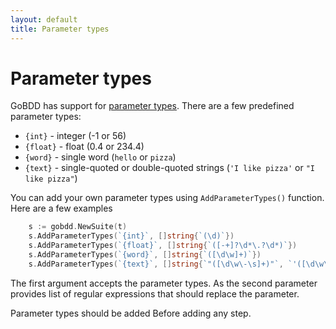 ```yaml
---
layout: default
title: Parameter types
---
```


# Parameter types

GoBDD has support for [parameter types](https://cucumber.io/docs/cucumber/cucumber-expressions/). There are a few predefined parameter types:

 * `{int}` - integer (-1 or 56)
 * `{float}` - float (0.4 or 234.4)
 * `{word}` - single word (`hello` or `pizza`)
 * `{text}` - single-quoted or double-quoted strings (`'I like pizza'` or `"I like pizza"`)

You can add your own parameter types using `AddParameterTypes()` function. Here are a few examples

```go
    s := gobdd.NewSuite(t)
	s.AddParameterTypes(`{int}`, []string{`(\d)`})
	s.AddParameterTypes(`{float}`, []string{`([-+]?\d*\.?\d*)`})
	s.AddParameterTypes(`{word}`, []string{`([\d\w]+)`})
	s.AddParameterTypes(`{text}`, []string{`"([\d\w\-\s]+)"`, `'([\d\w\-\s]+)'`})
```

The first argument accepts the parameter types. As the second parameter provides list of regular expressions that should replace the parameter.

Parameter types should be added Before adding any step.